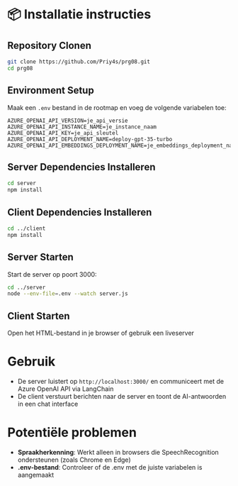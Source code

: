 # 📦 Installatie instructies

## Repository Clonen
```bash
git clone https://github.com/Priy4s/prg08.git
cd prg08
```

## Environment Setup
Maak een `.env` bestand in de rootmap en voeg de volgende variabelen toe:
```env
AZURE_OPENAI_API_VERSION=je_api_versie
AZURE_OPENAI_API_INSTANCE_NAME=je_instance_naam
AZURE_OPENAI_API_KEY=je_api_sleutel
AZURE_OPENAI_API_DEPLOYMENT_NAME=deploy-gpt-35-turbo
AZURE_OPENAI_API_EMBEDDINGS_DEPLOYMENT_NAME=je_embeddings_deployment_naam
```

## Server Dependencies Installeren
```bash
cd server
npm install
```

## Client Dependencies Installeren
```bash
cd ../client
npm install
```

## Server Starten
Start de server op poort 3000:
```bash
cd ../server
node --env-file=.env --watch server.js
```

## Client Starten
Open het HTML-bestand in je browser of gebruik een liveserver


# Gebruik
- De server luistert op `http://localhost:3000/` en communiceert met de Azure OpenAI API via LangChain
- De client verstuurt berichten naar de server en toont de AI-antwoorden in een chat interface

# Potentiële problemen
- **Spraakherkenning**: Werkt alleen in browsers die SpeechRecognition ondersteunen (zoals Chrome en Edge)
- **.env-bestand**: Controleer of de .env met de juiste variabelen is aangemaakt